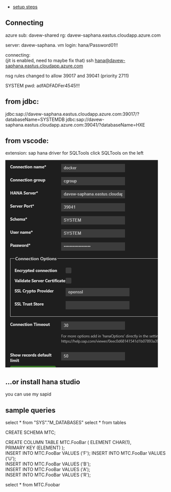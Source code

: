 * [setup steps](./SAPHANA-setup.md)

## Connecting

azure sub:  davew-shared
rg:  davew-saphana.eastus.cloudapp.azure.com

server:  davew-saphana.
vm login:  hana/Password01!!

connecting:  
(jit is enabled, need to maybe fix that)
ssh hana@davew-saphana.eastus.cloudapp.azure.com


nsg rules changed to allow 39017 and 39041 (priority 2711)


SYSTEM pwd:  adfADFADFer4545!!!
## from jdbc:  
jdbc:sap://davew-saphana.eastus.cloudapp.azure.com:39017/?databaseName=SYSTEMDB
jdbc:sap://davew-saphana.eastus.cloudapp.azure.com:39041/?databaseName=HXE

## from vscode:
extension:  sap hana driver for SQLTools
click SQLTools on the left

![](./img/conn.png)


## ...or install hana studio
you can use my sapid



## sample queries
select * from "SYS"."M_DATABASES"
select * from tables


CREATE SCHEMA MTC;

CREATE	 COLUMN TABLE MTC.FooBar
(        ELEMENT CHAR(1),			
       PRIMARY KEY (ELEMENT)
);			
INSERT INTO MTC.FooBar VALUES ('F');
INSERT INTO MTC.FooBar VALUES ('U');			
INSERT INTO MTC.FooBar VALUES ('B');			
INSERT	INTO MTC.FooBar VALUES ('A');			
INSERT	INTO MTC.FooBar VALUES ('R');

select * from MTC.Foobar